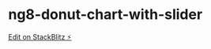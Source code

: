 # ng8-donut-chart-with-slider

[Edit on StackBlitz ⚡️](https://stackblitz.com/edit/ng8-donut-chart-with-slider)